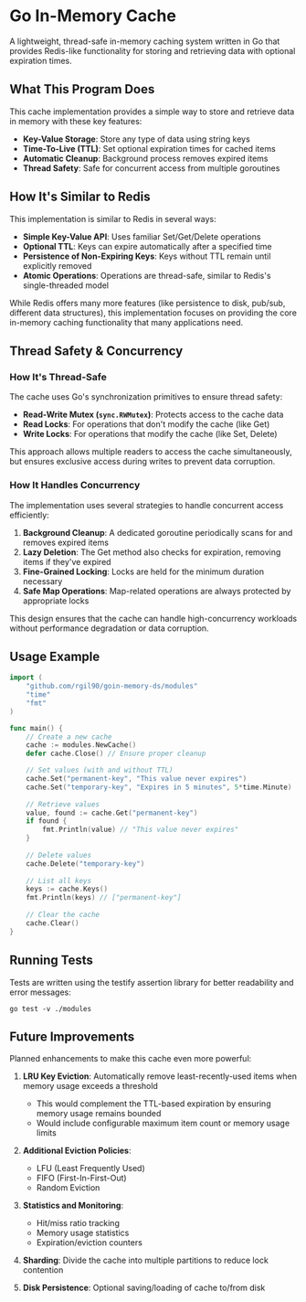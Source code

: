 # Go In-Memory Cache

A lightweight, thread-safe in-memory caching system written in Go that provides Redis-like functionality for storing and retrieving data with optional expiration times.

## What This Program Does

This cache implementation provides a simple way to store and retrieve data in memory with these key features:

- **Key-Value Storage**: Store any type of data using string keys
- **Time-To-Live (TTL)**: Set optional expiration times for cached items
- **Automatic Cleanup**: Background process removes expired items
- **Thread Safety**: Safe for concurrent access from multiple goroutines

## How It's Similar to Redis

This implementation is similar to Redis in several ways:

- **Simple Key-Value API**: Uses familiar Set/Get/Delete operations
- **Optional TTL**: Keys can expire automatically after a specified time
- **Persistence of Non-Expiring Keys**: Keys without TTL remain until explicitly removed
- **Atomic Operations**: Operations are thread-safe, similar to Redis's single-threaded model

While Redis offers many more features (like persistence to disk, pub/sub, different data structures), this implementation focuses on providing the core in-memory caching functionality that many applications need.

## Thread Safety & Concurrency

### How It's Thread-Safe

The cache uses Go's synchronization primitives to ensure thread safety:

- **Read-Write Mutex (`sync.RWMutex`)**: Protects access to the cache data
- **Read Locks**: For operations that don't modify the cache (like Get)
- **Write Locks**: For operations that modify the cache (like Set, Delete)

This approach allows multiple readers to access the cache simultaneously, but ensures exclusive access during writes to prevent data corruption.

### How It Handles Concurrency

The implementation uses several strategies to handle concurrent access efficiently:

1. **Background Cleanup**: A dedicated goroutine periodically scans for and removes expired items
2. **Lazy Deletion**: The Get method also checks for expiration, removing items if they've expired
3. **Fine-Grained Locking**: Locks are held for the minimum duration necessary
4. **Safe Map Operations**: Map-related operations are always protected by appropriate locks

This design ensures that the cache can handle high-concurrency workloads without performance degradation or data corruption.

## Usage Example

```go
import (
    "github.com/rgil90/goin-memory-ds/modules"
    "time"
    "fmt"
)

func main() {
    // Create a new cache
    cache := modules.NewCache()
    defer cache.Close() // Ensure proper cleanup

    // Set values (with and without TTL)
    cache.Set("permanent-key", "This value never expires")
    cache.Set("temporary-key", "Expires in 5 minutes", 5*time.Minute)
    
    // Retrieve values
    value, found := cache.Get("permanent-key")
    if found {
        fmt.Println(value) // "This value never expires"
    }
    
    // Delete values
    cache.Delete("temporary-key")
    
    // List all keys
    keys := cache.Keys()
    fmt.Println(keys) // ["permanent-key"]
    
    // Clear the cache
    cache.Clear()
}
```

## Running Tests

Tests are written using the testify assertion library for better readability and error messages:

```
go test -v ./modules
```

## Future Improvements

Planned enhancements to make this cache even more powerful:

1. **LRU Key Eviction**: Automatically remove least-recently-used items when memory usage exceeds a threshold
   - This would complement the TTL-based expiration by ensuring memory usage remains bounded
   - Would include configurable maximum item count or memory usage limits

2. **Additional Eviction Policies**:
   - LFU (Least Frequently Used)
   - FIFO (First-In-First-Out)
   - Random Eviction

3. **Statistics and Monitoring**:
   - Hit/miss ratio tracking
   - Memory usage statistics
   - Expiration/eviction counters

4. **Sharding**: Divide the cache into multiple partitions to reduce lock contention

5. **Disk Persistence**: Optional saving/loading of cache to/from disk
